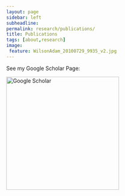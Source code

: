 ```yaml
---
layout: page
sidebar: left
subheadline:
permalink: research/publications/
title: Publications
tags: [about,research]
image:
 feature: WilsonAdam_20100729_9935_v2.jpg
---
```



See my Google Scholar Page:

<a href="http://scholar.google.com/citations?user=zgVlijsAAAAJ&amp;hl=en" target="_blank"><img alt="Google Scholar" src="http://scholar.google.com/intl/en/scholar/images/scholar_logo_md_2011.gif" width="300px"/></a>
